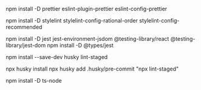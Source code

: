 

npm install -D prettier eslint-plugin-prettier eslint-config-prettier


npm install -D stylelint stylelint-config-rational-order stylelint-config-recommended 

npm install -D jest jest-environment-jsdom @testing-library/react @testing-library/jest-dom
npm install -D @types/jest


npm install --save-dev husky lint-staged

npx husky install
npx husky add .husky/pre-commit "npx lint-staged"


npm install -D ts-node
